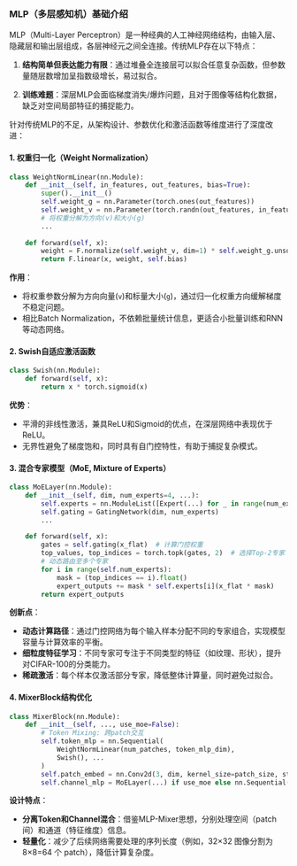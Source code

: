 
### MLP（多层感知机）基础介绍

MLP（Multi-Layer Perceptron）是一种经典的人工神经网络结构，由输入层、隐藏层和输出层组成，各层神经元之间全连接。传统MLP存在以下特点：

1. **结构简单但表达能力有限**：通过堆叠全连接层可以拟合任意复杂函数，但参数量随层数增加呈指数级增长，易过拟合。

2. **训练难题**：深层MLP会面临梯度消失/爆炸问题，且对于图像等结构化数据，缺乏对空间局部特征的捕捉能力。

针对传统MLP的不足，从架构设计、参数优化和激活函数等维度进行了深度改进：

#### 1. **权重归一化（Weight Normalization）**

```python
class WeightNormLinear(nn.Module):
    def __init__(self, in_features, out_features, bias=True):
        super().__init__()
        self.weight_g = nn.Parameter(torch.ones(out_features))
        self.weight_v = nn.Parameter(torch.randn(out_features, in_features))
        # 将权重分解为方向(v)和大小(g)
        ...
        
    def forward(self, x):
        weight = F.normalize(self.weight_v, dim=1) * self.weight_g.unsqueeze(1)
        return F.linear(x, weight, self.bias)
```

**作用**：
- 将权重参数分解为方向向量(`v`)和标量大小(`g`)，通过归一化权重方向缓解梯度不稳定问题。
- 相比Batch Normalization，不依赖批量统计信息，更适合小批量训练和RNN等动态网络。

#### 2. **Swish自适应激活函数**

```python
class Swish(nn.Module):
    def forward(self, x):
        return x * torch.sigmoid(x)
```

**优势**：
- 平滑的非线性激活，兼具ReLU和Sigmoid的优点，在深层网络中表现优于ReLU。
- 无界性避免了梯度饱和，同时具有自门控特性，有助于捕捉复杂模式。

#### 3. **混合专家模型（MoE, Mixture of Experts）**

```python
class MoELayer(nn.Module):
    def __init__(self, dim, num_experts=4, ...):
        self.experts = nn.ModuleList([Expert(...) for _ in range(num_experts)])
        self.gating = GatingNetwork(dim, num_experts)
        ...
        
    def forward(self, x):
        gates = self.gating(x_flat)  # 计算门控权重
        top_values, top_indices = torch.topk(gates, 2)  # 选择Top-2专家
        # 动态路由至多个专家
        for i in range(self.num_experts):
            mask = (top_indices == i).float()
            expert_outputs += mask * self.experts[i](x_flat * mask)
        return expert_outputs
```

**创新点**：
- **动态计算路径**：通过门控网络为每个输入样本分配不同的专家组合，实现模型容量与计算效率的平衡。
- **细粒度特征学习**：不同专家可专注于不同类型的特征（如纹理、形状），提升对CIFAR-100的分类能力。
- **稀疏激活**：每个样本仅激活部分专家，降低整体计算量，同时避免过拟合。

#### 4. **MixerBlock结构优化**

```python
class MixerBlock(nn.Module):
    def __init__(self, ..., use_moe=False):
        # Token Mixing: 跨patch交互
        self.token_mlp = nn.Sequential(
            WeightNormLinear(num_patches, token_mlp_dim),
            Swish(), ...
        )
        self.patch_embed = nn.Conv2d(3, dim, kernel_size=patch_size, stride=patch_size)
        self.channel_mlp = MoELayer(...) if use_moe else nn.Sequential(...)
```

**设计特点**：
- **分离Token和Channel混合**：借鉴MLP-Mixer思想，分别处理空间（patch间）和通道（特征维度）信息。
- **轻量化**：减少了后续网络需要处理的序列长度（例如，32×32 图像分割为 8×8=64 个 patch），降低计算复杂度。


